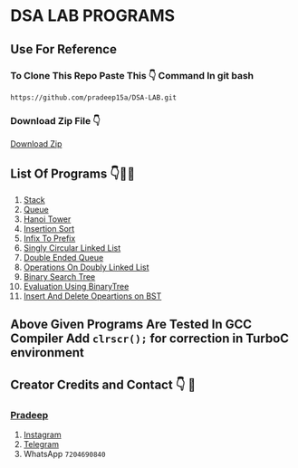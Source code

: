 # DSA LAB PROGRAMS

## Use For Reference



### To Clone This Repo Paste This :point_down: Command In git bash
```
https://github.com/pradeep15a/DSA-LAB.git
```
### Download Zip File :point_down:
[Download Zip](https://github.com/pradeep15a/DSA-LAB/archive/refs/heads/master.zip)



## List Of Programs :point_down::see_no_evil::two_hearts:
1.  [Stack](../master/Stack.c)
2.  [Queue](../master/Queue.c)
3.  [Hanoi Tower](../master/HanoiTower.c)
4.  [Insertion Sort](../master/InsertionSort.c)
5.  [Infix To Prefix](../master/InfixToPrefix.c)
6.  [Singly Circular Linked List](../master/SinCirLinkedList.c)
7.  [Double Ended Queue](../master/DoubleEndedQueue.c)
8.  [Operations On Doubly Linked List](../master/OpDLL.c)
9.  [Binary Search Tree](../master/Binarytree.c)
10. [Evaluation Using BinaryTree](../master/PostfixBinTree.c)
11. [Insert And Delete Opeartions on BST](../master/InsertAndDeleteBTree.c)


## Above Given Programs Are Tested In GCC Compiler Add  ``` clrscr(); ``` for correction in TurboC environment


## Creator Credits and Contact :point_down: :see_no_evil: 
### [Pradeep](https://www.github.com/pradeep15a)
1. [Instagram](https://www.instagram.com/93__pradeep/)
2. [Telegram](https://telegram.dog/Stark_Offl)
3. WhatsApp ``` 7204690840 ```
